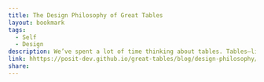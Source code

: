 ```yaml
---
title: The Design Philosophy of Great Tables
layout: bookmark
tags:
  - Self
  - Design
description: We’ve spent a lot of time thinking about tables. Tables—like plots—are crucial as a last step toward presenting information.
link: hhttps://posit-dev.github.io/great-tables/blog/design-philosophy/
share:
---
```


